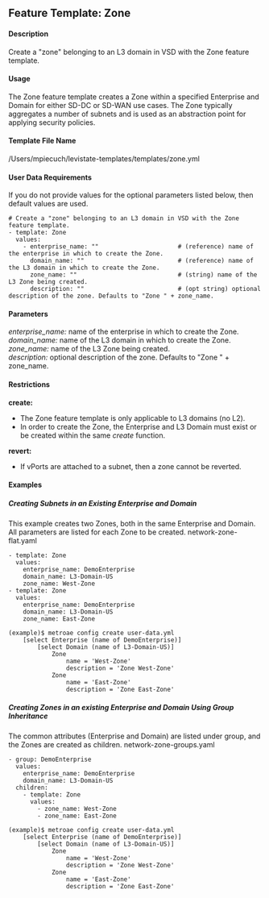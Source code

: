 ## Feature Template: Zone
#### Description
Create a "zone" belonging to an L3 domain in VSD with the Zone feature template.

#### Usage
The Zone feature template creates a Zone within a specified Enterprise and Domain for either SD-DC or SD-WAN use cases. The Zone typically aggregates a number of subnets and is used as an abstraction point for applying security policies.

#### Template File Name
/Users/mpiecuch/levistate-templates/templates/zone.yml

#### User Data Requirements
If you do not provide values for the optional parameters listed below, then default values are used.

```
# Create a "zone" belonging to an L3 domain in VSD with the Zone feature template.
- template: Zone
  values:
    - enterprise_name: ""                      # (reference) name of the enterprise in which to create the Zone.
      domain_name: ""                          # (reference) name of the L3 domain in which to create the Zone.
      zone_name: ""                            # (string) name of the L3 Zone being created.
      description: ""                          # (opt string) optional description of the zone. Defaults to "Zone " + zone_name.

```

#### Parameters
*enterprise_name:* name of the enterprise in which to create the Zone.<br>
*domain_name:* name of the L3 domain in which to create the Zone.<br>
*zone_name:* name of the L3 Zone being created.<br>
*description:* optional description of the zone. Defaults to "Zone " + zone_name.<br>


#### Restrictions
**create:**
* The Zone feature template is only applicable to L3 domains (no L2).
* In order to create the Zone, the Enterprise and L3 Domain must exist or be created within the same *create* function.

**revert:**
* If vPorts are attached to a subnet, then a zone cannot be reverted.

#### Examples

##### Creating Subnets in an Existing Enterprise and Domain
This example creates two Zones, both in the same Enterprise and Domain. All parameters are listed for each Zone to be created.  network-zone-flat.yaml
```
- template: Zone
  values:
    enterprise_name: DemoEnterprise
    domain_name: L3-Domain-US
    zone_name: West-Zone
- template: Zone
  values:
    enterprise_name: DemoEnterprise
    domain_name: L3-Domain-US
    zone_name: East-Zone

```
```
(example)$ metroae config create user-data.yml
    [select Enterprise (name of DemoEnterprise)]
        [select Domain (name of L3-Domain-US)]
            Zone
                name = 'West-Zone'
                description = 'Zone West-Zone'
            Zone
                name = 'East-Zone'
                description = 'Zone East-Zone'

```

##### Creating Zones in an existing Enterprise and Domain Using Group Inheritance
The common attributes (Enterprise and Domain) are listed under group, and the Zones are created as children.  network-zone-groups.yaml
```
- group: DemoEnterprise
  values:
    enterprise_name: DemoEnterprise
    domain_name: L3-Domain-US
  children:
    - template: Zone
      values:
        - zone_name: West-Zone
        - zone_name: East-Zone

```
```
(example)$ metroae config create user-data.yml
    [select Enterprise (name of DemoEnterprise)]
        [select Domain (name of L3-Domain-US)]
            Zone
                name = 'West-Zone'
                description = 'Zone West-Zone'
            Zone
                name = 'East-Zone'
                description = 'Zone East-Zone'

```
